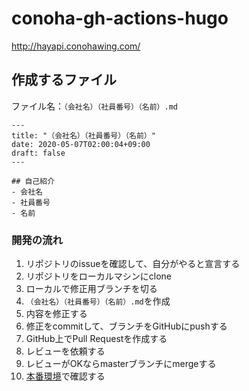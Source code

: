 # conoha-gh-actions-hugo
http://hayapi.conohawing.com/


## 作成するファイル
ファイル名：`（会社名）（社員番号）（名前）.md`

```
---
title: "（会社名）（社員番号）（名前）"
date: 2020-05-07T02:00:04+09:00
draft: false
---

## 自己紹介
- 会社名
- 社員番号
- 名前

```

### 開発の流れ

1. リポジトリのissueを確認して、自分がやると宣言する
1. リポジトリをローカルマシンにclone
1. ローカルで修正用ブランチを切る
1. `（会社名）（社員番号）（名前）.md`を作成
1. 内容を修正する
1. 修正をcommitして、ブランチをGitHubにpushする
1. GitHub上でPull Requestを作成する
1. レビューを依頼する
1. レビューがOKならmasterブランチにmergeする
1. [本番環境](http://hayapi.conohawing.com/)で確認する
